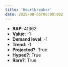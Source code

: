 ```yaml
---
title: 'Heartbreaker'
date: 2025-08-06T00:00:00Z
---
```

- **RAP**: 41362
- **Value**: -1
- **Demand level**: -1
- **Trend**: -1
- **Projected?**: True
- **Hyped?**: True
- **Rare?**: True
